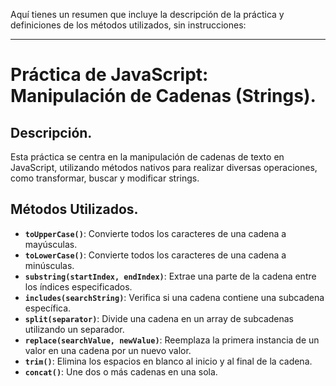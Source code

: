 Aquí tienes un resumen que incluye la descripción de la práctica y definiciones de los métodos utilizados, sin instrucciones:

---

# Práctica de JavaScript: Manipulación de Cadenas (Strings).

## Descripción.

Esta práctica se centra en la manipulación de cadenas de texto en JavaScript, utilizando métodos nativos para realizar diversas operaciones, como transformar, buscar y modificar strings.

## Métodos Utilizados.

- **`toUpperCase()`**: Convierte todos los caracteres de una cadena a mayúsculas.
- **`toLowerCase()`**: Convierte todos los caracteres de una cadena a minúsculas.
- **`substring(startIndex, endIndex)`**: Extrae una parte de la cadena entre los índices especificados.
- **`includes(searchString)`**: Verifica si una cadena contiene una subcadena específica.
- **`split(separator)`**: Divide una cadena en un array de subcadenas utilizando un separador.
- **`replace(searchValue, newValue)`**: Reemplaza la primera instancia de un valor en una cadena por un nuevo valor.
- **`trim()`**: Elimina los espacios en blanco al inicio y al final de la cadena.
- **`concat()`**: Une dos o más cadenas en una sola.

